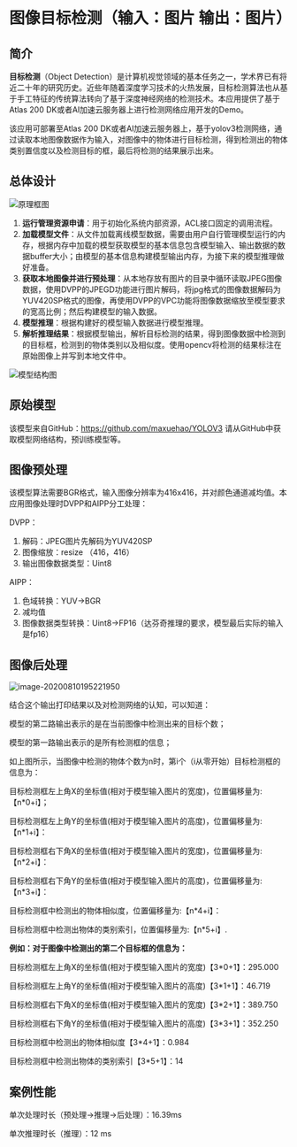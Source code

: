 # 图像目标检测（输入：图片 输出：图片）

## 简介

**目标检测**（Object Detection）是计算机视觉领域的基本任务之一，学术界已有将近二十年的研究历史。近些年随着深度学习技术的火热发展，目标检测算法也从基于手工特征的传统算法转向了基于深度神经网络的检测技术。本应用提供了基于Atlas 200 DK或者AI加速云服务器上进行检测网络应用开发的Demo。

该应用可部署至Atlas 200 DK或者AI加速云服务器上，基于yolov3检测网络，通过读取本地图像数据作为输入，对图像中的物体进行目标检测，得到检测出的物体类别置信度以及检测目标的框，最后将检测的结果展示出来。

## 总体设计

![原理框图](https://images.gitee.com/uploads/images/2020/0805/095543_cea73640_5395865.png "屏幕截图.png")

1. **运行管理资源申请**：用于初始化系统内部资源，ACL接口固定的调用流程。
2. **加载模型文件**：从文件加载离线模型数据，需要由用户自行管理模型运行的内存，根据内存中加载的模型获取模型的基本信息包含模型输入、输出数据的数据buffer大小；由模型的基本信息构建模型输出内存，为接下来的模型推理做好准备。
3. **获取本地图像并进行预处理**：从本地存放有图片的目录中循环读取JPEG图像数据，使用DVPP的JPEGD功能进行图片解码，将jpg格式的图像数据解码为YUV420SP格式的图像，再使用DVPP的VPC功能将图像数据缩放至模型要求的宽高比例；然后构建模型的输入数据。
4. **模型推理**：根据构建好的模型输入数据进行模型推理。
5. **解析推理结果**：根据模型输出，解析目标检测的结果，得到图像数据中检测到的目标框，检测到的物体类别以及相似度。使用opencv将检测的结果标注在原始图像上并写到本地文件中。





![模型结构图](https://images.gitee.com/uploads/images/2020/0805/095721_70b4f185_5395865.png "屏幕截图.png")

## 原始模型

该模型来自GitHub：https://github.com/maxuehao/YOLOV3 请从GitHub中获取模型网络结构，预训练模型等。

## 图像预处理

该模型算法需要BGR格式，输入图像分辨率为416x416，并对颜色通道减均值。本应用图像处理时DVPP和AIPP分工处理：

DVPP：

1. 解码：JPEG图片先解码为YUV420SP
2. 图像缩放：resize （416，416）
3. 输出图像数据类型：Uint8



AIPP：

1. 色域转换：YUV->BGR
2. 减均值
3. 图像数据类型转换：Uint8->FP16（达芬奇推理的要求，模型最后实际的输入是fp16）

## 图像后处理

![image-20200810195221950](C:\Users\Ly\AppData\Roaming\Typora\typora-user-images\image-20200810195221950.png)

结合这个输出打印结果以及对检测网络的认知，可以知道：

模型的第二路输出表示的是在当前图像中检测出来的目标个数；

模型的第一路输出表示的是所有检测框的信息；

如上图所示，当图像中检测的物体个数为n时，第i个（i从零开始）目标检测框的信息为：

目标检测框左上角X的坐标值(相对于模型输入图片的宽度)，位置偏移量为:【n*0+i】；

目标检测框左上角Y的坐标值(相对于模型输入图片的高度)，位置偏移量为:【n*1+i】：

目标检测框右下角X的坐标值(相对于模型输入图片的宽度)，位置偏移量为:【n*2+i】：

目标检测框右下角Y的坐标值(相对于模型输入图片的高度)，位置偏移量为:【n*3+i】：

目标检测框中检测出的物体相似度，位置偏移量为:【n*4+i】：

目标检测框中检测出物体的类别索引，位置偏移量为:【n*5+i】.

**例如：对于图像中检测出的第二个目标框的信息为：**

目标检测框左上角X的坐标值(相对于模型输入图片的宽度)【3*0+1】：295.000

目标检测框左上角Y的坐标值(相对于模型输入图片的高度)【3*1+1】：46.719

目标检测框右下角X的坐标值(相对于模型输入图片的宽度)【3*2+1】：389.750

目标检测框右下角Y的坐标值(相对于模型输入图片的高度)【3*3+1】：352.250

目标检测框中检测出的物体相似度【3*4+1】：0.984

目标检测框中检测出物体的类别索引【3*5+1】：14

## 案例性能

单次处理时长（预处理->推理->后处理）：16.39ms

单次推理时长（推理）：12 ms

